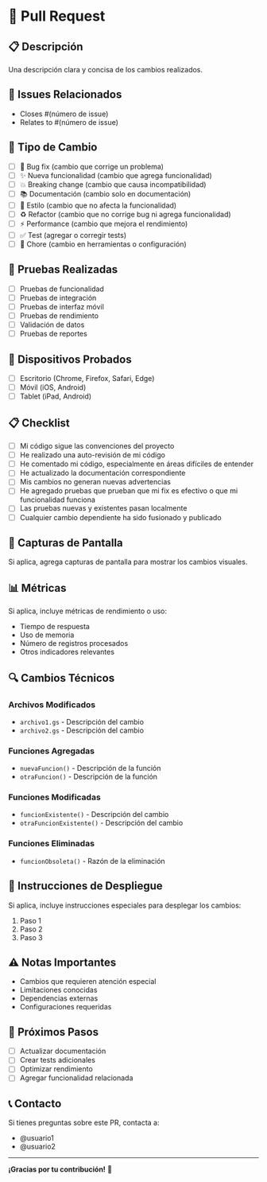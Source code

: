 # 🔄 Pull Request

## 📋 Descripción
Una descripción clara y concisa de los cambios realizados.

## 🔗 Issues Relacionados
- Closes #(número de issue)
- Relates to #(número de issue)

## 🎯 Tipo de Cambio
- [ ] 🐛 Bug fix (cambio que corrige un problema)
- [ ] ✨ Nueva funcionalidad (cambio que agrega funcionalidad)
- [ ] 💥 Breaking change (cambio que causa incompatibilidad)
- [ ] 📚 Documentación (cambio solo en documentación)
- [ ] 🎨 Estilo (cambio que no afecta la funcionalidad)
- [ ] ♻️ Refactor (cambio que no corrige bug ni agrega funcionalidad)
- [ ] ⚡ Performance (cambio que mejora el rendimiento)
- [ ] ✅ Test (agregar o corregir tests)
- [ ] 🔧 Chore (cambio en herramientas o configuración)

## 🧪 Pruebas Realizadas
- [ ] Pruebas de funcionalidad
- [ ] Pruebas de integración
- [ ] Pruebas de interfaz móvil
- [ ] Pruebas de rendimiento
- [ ] Validación de datos
- [ ] Pruebas de reportes

## 📱 Dispositivos Probados
- [ ] Escritorio (Chrome, Firefox, Safari, Edge)
- [ ] Móvil (iOS, Android)
- [ ] Tablet (iPad, Android)

## 📋 Checklist
- [ ] Mi código sigue las convenciones del proyecto
- [ ] He realizado una auto-revisión de mi código
- [ ] He comentado mi código, especialmente en áreas difíciles de entender
- [ ] He actualizado la documentación correspondiente
- [ ] Mis cambios no generan nuevas advertencias
- [ ] He agregado pruebas que prueban que mi fix es efectivo o que mi funcionalidad funciona
- [ ] Las pruebas nuevas y existentes pasan localmente
- [ ] Cualquier cambio dependiente ha sido fusionado y publicado

## 🎨 Capturas de Pantalla
Si aplica, agrega capturas de pantalla para mostrar los cambios visuales.

## 📊 Métricas
Si aplica, incluye métricas de rendimiento o uso:
- Tiempo de respuesta
- Uso de memoria
- Número de registros procesados
- Otros indicadores relevantes

## 🔍 Cambios Técnicos
### Archivos Modificados
- `archivo1.gs` - Descripción del cambio
- `archivo2.gs` - Descripción del cambio

### Funciones Agregadas
- `nuevaFuncion()` - Descripción de la función
- `otraFuncion()` - Descripción de la función

### Funciones Modificadas
- `funcionExistente()` - Descripción del cambio
- `otraFuncionExistente()` - Descripción del cambio

### Funciones Eliminadas
- `funcionObsoleta()` - Razón de la eliminación

## 🚀 Instrucciones de Despliegue
Si aplica, incluye instrucciones especiales para desplegar los cambios:
1. Paso 1
2. Paso 2
3. Paso 3

## ⚠️ Notas Importantes
- Cambios que requieren atención especial
- Limitaciones conocidas
- Dependencias externas
- Configuraciones requeridas

## 🔮 Próximos Pasos
- [ ] Actualizar documentación
- [ ] Crear tests adicionales
- [ ] Optimizar rendimiento
- [ ] Agregar funcionalidad relacionada

## 📞 Contacto
Si tienes preguntas sobre este PR, contacta a:
- @usuario1
- @usuario2

---

**¡Gracias por tu contribución!** 🙏
